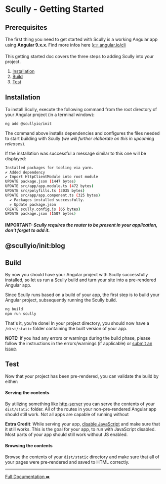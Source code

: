 # Scully - Getting Started

## Prerequisites 
The first thing you need to get started with Scully is a working Angular app using **Angular 9.x.x**.
Find more infos here ([👉 angular.io/cli](https://angular.io/cli)

This getting started doc covers the three steps to adding Scully into your project.

1. [Installation](#installation)
2. [Build](#build)
3. [Test](#test)


## Installation
To install Scully, execute the following command from the root directory of your Angular project (in a terminal window):
```bash
ng add @scullyio/init
```

The command above installs dependencies and configures the files needed to start building with Scully (_we will further elaborate on this in upcoming releases_).

If the installation was successful a message similar to this one will be displayed:

```bash
Installed packages for tooling via yarn.
✔ Added dependency
✔ Import HttpClientModule into root module
UPDATE package.json (1447 bytes)
UPDATE src/app/app.module.ts (472 bytes)
UPDATE src/polyfills.ts (3035 bytes)
UPDATE src/app/app.component.ts (325 bytes)
  ✔ Packages installed successfully.
  ✔ Update package.json
CREATE scully.config.js (65 bytes)
UPDATE package.json (1507 bytes)
```

#### IMPORTANT: *Scully requires the router to be present in your application, don't forget to add it.*

## @scullyio/init:blog

## Build

By now you should have your Angular project with Scully successfully installed, so let us run a Scully build and turn your site into a
pre-rendered Angular app.

Since Scully runs based on a build of your app, the first step is to build your Angular project, subsequently running the Scully build.

```bash
ng build
npm run scully
```

That's it, you're done! In your project directory, you should now have a `/dist/static` folder containing the built version
of your app.

__NOTE:__ If you had any errors or warnings during the build phase, please follow the instructions in the errors/warnings
(if applicable) or [submit an issue](https://github.com/scullyio/scully/issues/new/choose).

## Test

Now that your project has been pre-rendered, you can validate the build by either:

#### Serving the contents

By utilizing something like [http-server](https://www.npmjs.com/package/http-server) you can serve the contents of your
`dist/static` folder. All of the routes in your non-pre-rendered Angular app should still work. Not all apps are
capable of running without

[//]: # (Missing text for the line above)

__Extra Credit__: While serving your app, [disable JavaScript](https://developers.google.com/web/tools/chrome-devtools/javascript/disable)
and make sure that it still works. This is the goal for your app, to run with JavaScript disabled. Most parts of your app should still work without JS enabled.

#### Browsing the contents

Browse the contents of your `dist/static` directory and make sure that all of your pages were pre-rendered and saved to
HTML correctly.

---
[Full Documentation ➡️](scully.md)
